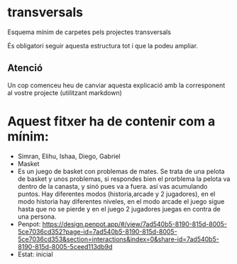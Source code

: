 # transversals
Esquema mínim de carpetes pels projectes transversals

És obligatori seguir aquesta estructura tot i que la podeu ampliar.

## Atenció
Un cop comenceu heu de canviar aquesta explicació amb la corresponent al vostre projecte (utilitzant markdown)

# Aquest fitxer ha de contenir com a mínim:
 * Simran, Elihu, Ishaa, Diego, Gabriel 
 * Masket
 * Es un juego de basket con problemas de mates. Se trata de una pelota de basket y unos problemas, si respondes bien el prorblema la pelota va dentro de la canasta, y sinó pues va a fuera. así vas acumulando puntos. Hay diferentes modos (historia,arcade y 2 jugadores), en el modo historia hay diferentes niveles, en el modo arcade el juego sigue hasta que no se pierde y en el juego 2 jugadores juegas en contra de una persona.
 * Penpot: https://design.penpot.app/#/view/7ad540b5-8190-815d-8005-5ce7036cd352?page-id=7ad540b5-8190-815d-8005-5ce7036cd353&section=interactions&index=0&share-id=7ad540b5-8190-815d-8005-5ceed113db9d
 * Estat: inicial
